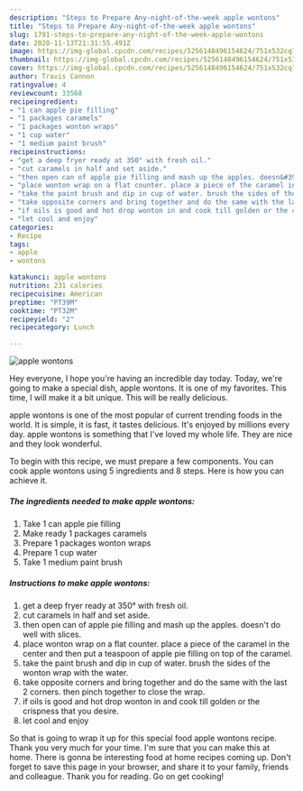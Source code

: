 ```yaml
---
description: "Steps to Prepare Any-night-of-the-week apple wontons"
title: "Steps to Prepare Any-night-of-the-week apple wontons"
slug: 1791-steps-to-prepare-any-night-of-the-week-apple-wontons
date: 2020-11-13T21:31:55.491Z
image: https://img-global.cpcdn.com/recipes/5256148496154624/751x532cq70/apple-wontons-recipe-main-photo.jpg
thumbnail: https://img-global.cpcdn.com/recipes/5256148496154624/751x532cq70/apple-wontons-recipe-main-photo.jpg
cover: https://img-global.cpcdn.com/recipes/5256148496154624/751x532cq70/apple-wontons-recipe-main-photo.jpg
author: Travis Cannon
ratingvalue: 4
reviewcount: 33568
recipeingredient:
- "1 can apple pie filling"
- "1 packages caramels"
- "1 packages wonton wraps"
- "1 cup water"
- "1 medium paint brush"
recipeinstructions:
- "get a deep fryer ready at 350° with fresh oil."
- "cut caramels in half and set aside."
- "then open can of apple pie filling and mash up the apples. doesn&#39;t do well with slices."
- "place wonton wrap on a flat counter. place a piece of the caramel in the center and then put a teaspoon of apple pie filling on top of the caramel."
- "take the paint brush and dip in cup of water. brush the sides of the wonton wrap with the water."
- "take opposite corners and bring together and do the same with the last 2 corners. then pinch together to close the wrap."
- "if oils is good and hot drop wonton in and cook till golden or the crispness that you desire."
- "let cool and enjoy"
categories:
- Recipe
tags:
- apple
- wontons

katakunci: apple wontons 
nutrition: 231 calories
recipecuisine: American
preptime: "PT39M"
cooktime: "PT32M"
recipeyield: "2"
recipecategory: Lunch

---
```



![apple wontons](https://img-global.cpcdn.com/recipes/5256148496154624/751x532cq70/apple-wontons-recipe-main-photo.jpg)

Hey everyone, I hope you're having an incredible day today. Today, we're going to make a special dish, apple wontons. It is one of my favorites. This time, I will make it a bit unique. This will be really delicious.

apple wontons is one of the most popular of current trending foods in the world. It is simple, it is fast, it tastes delicious. It's enjoyed by millions every day. apple wontons is something that I've loved my whole life. They are nice and they look wonderful.




To begin with this recipe, we must prepare a few components. You can cook apple wontons using 5 ingredients and 8 steps. Here is how you can achieve it.

<!--inarticleads1-->

##### The ingredients needed to make apple wontons:

1. Take 1 can apple pie filling
1. Make ready 1 packages caramels
1. Prepare 1 packages wonton wraps
1. Prepare 1 cup water
1. Take 1 medium paint brush




<!--inarticleads2-->

##### Instructions to make apple wontons:

1. get a deep fryer ready at 350° with fresh oil.
1. cut caramels in half and set aside.
1. then open can of apple pie filling and mash up the apples. doesn&#39;t do well with slices.
1. place wonton wrap on a flat counter. place a piece of the caramel in the center and then put a teaspoon of apple pie filling on top of the caramel.
1. take the paint brush and dip in cup of water. brush the sides of the wonton wrap with the water.
1. take opposite corners and bring together and do the same with the last 2 corners. then pinch together to close the wrap.
1. if oils is good and hot drop wonton in and cook till golden or the crispness that you desire.
1. let cool and enjoy




So that is going to wrap it up for this special food apple wontons recipe. Thank you very much for your time. I'm sure that you can make this at home. There is gonna be interesting food at home recipes coming up. Don't forget to save this page in your browser, and share it to your family, friends and colleague. Thank you for reading. Go on get cooking!
